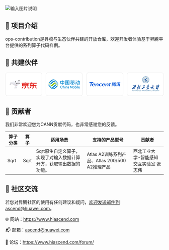 ![输入图片说明](https://foruda.gitee.com/images/1732709982038009684/f1bee069_9519913.jpeg "首页banner.jpg")
## 🎯 项目介绍

ops-contribution是昇腾与生态伙伴共建的开放仓库，欢迎开发者体验基于昇腾平台提供的系列算子代码样例。

## 🤝 共建伙伴

![输入图片说明](.gitee/%E5%85%B1%E5%BB%BA%E4%BC%99%E4%BC%B4.png)

## 👫 贡献者

我们非常欢迎您为CANN贡献代码，也非常感谢您的反馈。

| 算子分类 |   算子   | 适用场景                 | 支持的产品型号            | 贡献者                 |
|------|------|-------------------------------------|-------------------------------------|-----------------------|
|Sqrt|Sqrt| Sqrt原生自定义算子，实现了对输入数据计算开方，获取输出数据的功能。 | Atlas A2训练系列产品、Atlas 200/500 A2推理产品 | 西北工业大学-智能感知交互实验室  张志伟 |

## 📌 社区交流

若您对昇腾社区的使用有任何建议和疑问，欢迎发送邮件到ascend@huawei.com。

 :globe_with_meridians: 网站：https://www.hiascend.com

 :mailbox_with_mail: 邮箱：ascend@huawei.com

 :speech_balloon: 论坛：https://www.hiascend.com/forum/